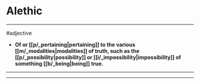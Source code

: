 # Alethic
---
#adjective
- **Of or [[p/_pertaining|pertaining]] to the various [[m/_modalities|modalities]] of truth, such as the [[p/_possibility|possibility]] or [[i/_impossibility|impossibility]] of something [[b/_being|being]] true.**
---
---
